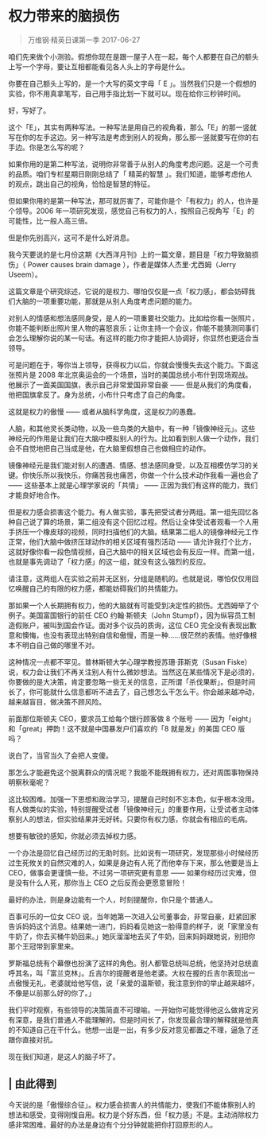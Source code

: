 # 权力带来的脑损伤
> 万维钢·精英日课第一季
2017-06-27

咱们先来做个小测验。假想你现在是跟一屋子人在一起，每个人都要在自己的额头上写一个字母，要让互相都能看见各人头上的字母是什么。

你要在自己额头上写的，是一个大写的英文字母「 E 」。当然我们只是一个假想的实验，你不用真拿笔写，自己用手指比划一下就可以。现在给你三秒钟时间。 

好，写好了。

这个「E」，其实有两种写法。一种写法是用自己的视角看，那么「E」的那一竖就写在你的左手这边。另一种写法是考虑到别人的视角，那么那一竖就要写在你的右手边。你是怎么写的呢？

如果你用的是第二种写法，说明你非常善于从别人的角度考虑问题。这是一个可贵的品质。咱们专栏星期日刚刚总结了「 精英的智慧 」。我们知道，能够考虑他人的观点，跳出自己的视角，恰恰是智慧的特征。

但如果你用的是第一种写法，那可就厉害了，可能你是个「有权力」的人，也许是个领导。2006 年一项研究发现，感觉自己有权力的人，按照自己视角写「E」的可能性，比一般人高三倍。

但是你先别高兴，这可不是什么好消息。

我今天要说的是七月份这期《大西洋月刊》上的一篇文章，题目是「权力导致脑损伤」（ Power causes brain damage ），作者是媒体人杰里·尤西姆（Jerry Useem）。

这篇文章是个研究综述，它说的是权力、哪怕仅仅是一点「权力感」，都会妨碍我们大脑的一项重要功能，那就是从别人角度考虑问题的能力。

对别人的情感和想法感同身受，是人的一项重要社交能力。比如给你看一张照片，你能不能判断出照片里人物的喜怒哀乐；让你主持一个会议，你能不能猜测同事们会怎么理解你说的某一句话。有这样的能力你才能把人协调好，你显然也更适合当领导。

可是问题在于，等你当上领导，获得权力以后，你就会慢慢失去这个能力。下面这张照片是 2008 年北京奥运会的一个场景，当时的美国总统小布什到现场观战。他展示了一面美国国旗，表示自己非常爱国非常自豪 —— 但是从我们的角度看，他把国旗拿反了。身为总统，小布什只考虑了自己的角度。 

这就是权力的傲慢 —— 或者从脑科学角度，这是权力的愚蠢。

人脑，和其他灵长类动物，以及一些鸟类的大脑中，有一种「镜像神经元」。这些神经元的作用是让我们在大脑中模拟别人的行为。比如看到别人做一个动作，我们会不自觉地把自己当成是他，在大脑里假想自己也做相应的动作。

镜像神经元是我们能对别人的遭遇、情感、想法感同身受，以及互相模仿学习的关键。你快乐所以我快乐，你痛苦我也痛苦，你做一个什么技术动作我看一遍也会了 —— 这些基本上就是心理学家说的「共情」 —— 正因为我们有这样的能力，我们才能良好地合作。

但是权力感会损害这个能力。有人做实验，事先把受试者分两组。第一组先回忆各种自己说了算的场景，第二组没有这个回忆过程。然后让全体受试者观看一个人用手挤压一个橡皮球的视频，同时扫描他们的大脑。结果第二组人的镜像神经元工作正常，他们大脑中做挤压球动作的相关区域有强烈活动 —— 请允许我打个比方，这就好像你看一段色情视频，自己大脑中的相关区域也会有反应一样。而第一组，也就是事先调动了「权力感」的这一组，就没有这么强烈的反应。

请注意，这两组人在实验之前并无区别，分组是随机的。也就是说，哪怕仅仅用回忆唤醒自己的有限的权力感，都能妨碍我们的共情能力。

那如果一个人长期拥有权力，他的大脑就有可能受到决定性的损伤。尤西姆举了个例子。美国富国银行的前任 CEO 约翰·斯顿夫（John Stumpf），因为纵容员工制造假账户，被叫到国会作证。面对多个议员的质询，这位 CEO 完全没有表现出歉意和懊悔，也没有表现出特别自信和傲慢，而是一种……很茫然的表情。他好像根本不明白自己做的哪里不对。 

这种情况一点都不罕见。普林斯顿大学心理学教授苏珊·菲斯克（Susan Fiske）说，权力会让我们不再关注别人有什么微妙想法。当然这在某些情况下是必须的，你要做的是大决策，肯定要忽略一些无关的信息，正所谓「杀伐果断」。但是时间长了，你可能就什么信息都听不进去了，自己想怎么干怎么干。你会越来越冲动，越来越盲目，做决策不顾风险。

前面那位斯顿夫 CEO，要求员工给每个银行顾客做 8 个账号 —— 因为「eight」和「great」押韵！这不就是中国暴发户们喜欢的「8 就是发」的美国 CEO 版吗？

说白了，当官当久了会把人变傻。

那怎么才能避免这个脱离群众的情况呢？我能不能既拥有权力，还对周围事物保持明察秋毫呢？

这比较困难。加强一下思想和政治学习，提醒自己时刻不忘本色，似乎根本没用。有人做类似的实验，特别提醒受试者「镜像神经元」的重要作用，让受试者主动体察别人的想法，但实验结果并无好转。只要你有权力感，你就会有相应的毛病。

想要有敏锐的感知，你就必须去掉权力感。

一个办法是回忆自己经历过的无助时刻。比如说有一项研究，发现那些小时候经历过生死攸关的自然灾难的人，如果是身边有人死了而他幸存下来，那么他要是当上 CEO，做事会更谨慎一些。不过另一项研究更有意思 —— 如果你经历过灾难，但是没有什么人死，那你当上 CEO 之后反而会更愿意冒险！

最好的办法，则是身边能有一个人，时刻提醒你，你只是个普通人。

百事可乐的一位女 CEO 说，当年她第一次进入公司董事会，非常自豪，赶紧回家告诉妈妈这个消息。结果她一进门，妈妈看见她这一脸得意的样子，说「家里没有牛奶了，你去买桶牛奶回来。」她灰溜溜地去买了牛奶，回来妈妈跟她说，别把你那个王冠带到家里来。

罗斯福总统有个幕僚也扮演了这样的角色。别人都管总统叫总统，他坚持对总统直呼其名，叫「富兰克林」。丘吉尔的提醒者是他老婆。大权在握的丘吉尔表现出一点傲慢无礼，老婆就给他写信，说「亲爱的温斯顿，我注意到你的举止越来越坏，不像是以前那么好的你了。」 

我们平时观察，有些领导的决策简直不可理喻。一开始你可能觉得他这么做肯定另有深意，是我们普通人不能理解的。但是时间长了，你发现最合理的解释就是他真的不知道自己在干什么。他想一出是一出，有多少反对意见都置之不理，逼急了还跟你直接对抗。

现在我们知道，是这人的脑子坏了。 

## | 由此得到

今天说的是「傲慢综合征」。权力感会损害人的共情能力，使我们不能体察别人的想法和感受，变得刚愎自用。权力是个好东西，但「权力感」不是。主动消除权力感非常困难，最好的办法是身边有个分分钟就能把你打回原形的人。

